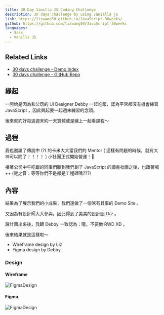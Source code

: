 ```yaml
---
title: 30 Day Vanilla JS Coding Challenge
description: 30 days challenge by using vanialla js
link: https://lizwang50.github.io/JavaScript-30weeks/
github: https://github.com/lizwang50/JavaScript-30weeks
languages:
  - Sass
  - Vanilla JS
---
```


## Related Links

- [30 days challenge - Demo Index](https://lizwang50.github.io/JavaScript-30weeks/)
- [30 days challenge - GitHub Repo](https://github.com/lizwang50/JavaScript-30weeks)

## 緣起

一開始是因為和公司的 UI Designer Debby 一起吃飯，認為平常都沒有機會練習 JavaScript ，因此興起要一起週末練習的念頭。

後來就約好每週週末約一天實體或是線上一起看課程～

## 過程

我也邀請了傳說中 (?) 的卡米大大當我們的 Mentor ( 這樣有問題的時候，就有大神可以問了！！！！ )
小社團正式開始營運！:tada:

接著公司中午吃飯的同事們聽到我們創了 JavaScript 的讀書社團之後，也跟著喊 ++ (謎之音：等等你們不是都是工程師嗎???)

## 內容

結果為了展示我們的小成果，我們還做了一個煞有其事的 Demo Site 。

又因為有設計師大大參與，因此得到了美美的設計圖 Orz 。

設計圖出來後，我跟 Debby 一致認為：嗯，不要做 RWD XD 。

後來結果就是這樣啦～

- Wireframe design by Liz
- Figma design by Debby

### Design

#### Wireframe

![FigmaDesign](https://lizwang50.github.io/liz-blog-vuepress/images/projects/30dayChallengeWireframe.png)

#### Figma

![FigmaDesign](https://lizwang50.github.io/liz-blog-vuepress/images/projects/30daysChallenge.png)
